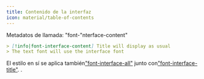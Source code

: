 ```yaml
---
title: Contenido de la interfaz
icon: material/table-of-contents
---
```


Metadatos de llamada: "font-"nterface-content"

```md
> [!info|font-interface-content] Title will display as usual
> The text font will use the interface font
```

El estilo en sí se aplica también["font-interface-all"](../combined-styling/page-25.md)
junto con["font-interface-title"](../title-styling/page-31.md).
.


